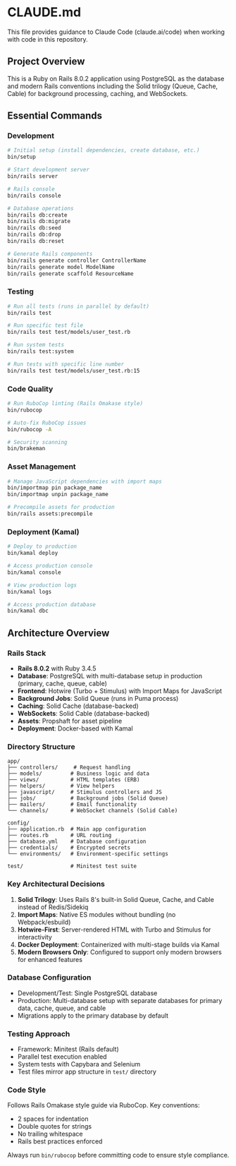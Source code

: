 # CLAUDE.md

This file provides guidance to Claude Code (claude.ai/code) when working with code in this repository.

## Project Overview

This is a Ruby on Rails 8.0.2 application using PostgreSQL as the database and modern Rails conventions including the Solid trilogy (Queue, Cache, Cable) for background processing, caching, and WebSockets.

## Essential Commands

### Development
```bash
# Initial setup (install dependencies, create database, etc.)
bin/setup

# Start development server
bin/rails server

# Rails console
bin/rails console

# Database operations
bin/rails db:create
bin/rails db:migrate
bin/rails db:seed
bin/rails db:drop
bin/rails db:reset

# Generate Rails components
bin/rails generate controller ControllerName
bin/rails generate model ModelName
bin/rails generate scaffold ResourceName
```

### Testing
```bash
# Run all tests (runs in parallel by default)
bin/rails test

# Run specific test file
bin/rails test test/models/user_test.rb

# Run system tests
bin/rails test:system

# Run tests with specific line number
bin/rails test test/models/user_test.rb:15
```

### Code Quality
```bash
# Run RuboCop linting (Rails Omakase style)
bin/rubocop

# Auto-fix RuboCop issues
bin/rubocop -A

# Security scanning
bin/brakeman
```

### Asset Management
```bash
# Manage JavaScript dependencies with import maps
bin/importmap pin package_name
bin/importmap unpin package_name

# Precompile assets for production
bin/rails assets:precompile
```

### Deployment (Kamal)
```bash
# Deploy to production
bin/kamal deploy

# Access production console
bin/kamal console

# View production logs
bin/kamal logs

# Access production database
bin/kamal dbc
```

## Architecture Overview

### Rails Stack
- **Rails 8.0.2** with Ruby 3.4.5
- **Database**: PostgreSQL with multi-database setup in production (primary, cache, queue, cable)
- **Frontend**: Hotwire (Turbo + Stimulus) with Import Maps for JavaScript
- **Background Jobs**: Solid Queue (runs in Puma process)
- **Caching**: Solid Cache (database-backed)
- **WebSockets**: Solid Cable (database-backed)
- **Assets**: Propshaft for asset pipeline
- **Deployment**: Docker-based with Kamal

### Directory Structure
```
app/
├── controllers/     # Request handling
├── models/         # Business logic and data
├── views/          # HTML templates (ERB)
├── helpers/        # View helpers
├── javascript/     # Stimulus controllers and JS
├── jobs/           # Background jobs (Solid Queue)
├── mailers/        # Email functionality
└── channels/       # WebSocket channels (Solid Cable)

config/
├── application.rb  # Main app configuration
├── routes.rb       # URL routing
├── database.yml    # Database configuration
├── credentials/    # Encrypted secrets
└── environments/   # Environment-specific settings

test/               # Minitest test suite
```

### Key Architectural Decisions

1. **Solid Trilogy**: Uses Rails 8's built-in Solid Queue, Cache, and Cable instead of Redis/Sidekiq
2. **Import Maps**: Native ES modules without bundling (no Webpack/esbuild)
3. **Hotwire-First**: Server-rendered HTML with Turbo and Stimulus for interactivity
4. **Docker Deployment**: Containerized with multi-stage builds via Kamal
5. **Modern Browsers Only**: Configured to support only modern browsers for enhanced features

### Database Configuration

- Development/Test: Single PostgreSQL database
- Production: Multi-database setup with separate databases for primary data, cache, queue, and cable
- Migrations apply to the primary database by default

### Testing Approach

- Framework: Minitest (Rails default)
- Parallel test execution enabled
- System tests with Capybara and Selenium
- Test files mirror app structure in `test/` directory

### Code Style

Follows Rails Omakase style guide via RuboCop. Key conventions:
- 2 spaces for indentation
- Double quotes for strings
- No trailing whitespace
- Rails best practices enforced

Always run `bin/rubocop` before committing code to ensure style compliance.